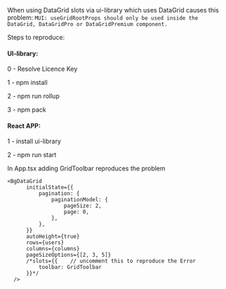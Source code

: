 When using DataGrid slots via ui-library which uses DataGrid causes this problem:
```MUI: useGridRootProps should only be used inside the DataGrid, DataGridPro or DataGridPremium component.```

Steps to reproduce:

#### UI-library:

0 - Resolve Licence Key

1 - npm install

2 - npm run rollup

3 - npm pack


#### React APP:

1 - install ui-library

2 - npm run start

In App.tsx adding GridToolbar reproduces the problem

```
<BgDataGrid
      initialState={{
          pagination: {
              paginationModel: {
                  pageSize: 2,
                  page: 0,
              },
          },
      }}
      autoHeight={true}
      rows={users}
      columns={columns}
      pageSizeOptions={[2, 3, 5]}
      /*slots={{    // uncomment this to reproduce the Error
          toolbar: GridToolbar
      }}*/
  />
```





